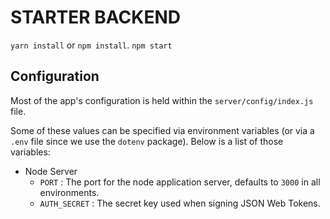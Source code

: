 # STARTER BACKEND

`yarn install` or `npm install`.
`npm start`

## Configuration ##

Most of the app's configuration is held within the `server/config/index.js`
file.

Some of these values can be specified via environment variables (or via a `.env` file since
we use the `dotenv` package). Below is a list of those variables:

- Node Server
  - `PORT` : The port for the node application server, defaults to `3000` in all environments.
  - `AUTH_SECRET` : The secret key used when signing JSON Web Tokens.
